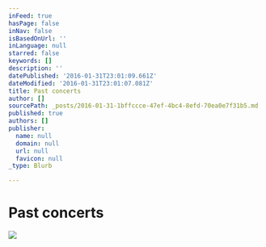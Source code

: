 ```yaml
---
inFeed: true
hasPage: false
inNav: false
isBasedOnUrl: ''
inLanguage: null
starred: false
keywords: []
description: ''
datePublished: '2016-01-31T23:01:09.661Z'
dateModified: '2016-01-31T23:01:07.081Z'
title: Past concerts
author: []
sourcePath: _posts/2016-01-31-1bffccce-47ef-4bc4-8efd-70ea0e7f31b5.md
published: true
authors: []
publisher:
  name: null
  domain: null
  url: null
  favicon: null
_type: Blurb

---
```

# Past concerts
![](https://s3-us-west-2.amazonaws.com/the-grid-img/p/6d1ef4ff1bf24a8a0c13605b30984a6416cfcd33.jpg)